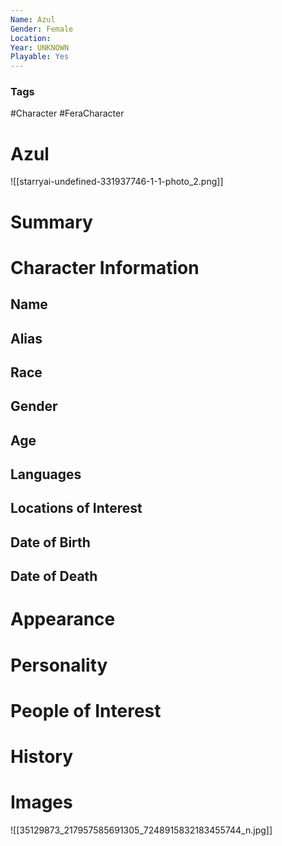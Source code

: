 ```yaml
---
Name: Azul
Gender: Female
Location: 
Year: UNKNOWN
Playable: Yes
---
```


### Tags
#Character #FeraCharacter 

# Azul
![[starryai-undefined-331937746-1-1-photo_2.png]]

# Summary


# Character Information

## Name

## Alias

## Race

## Gender

## Age

## Languages

## Locations of Interest

## Date of Birth

## Date of Death

# Appearance

# Personality

# People of Interest

# History

# Images



![[35129873_217957585691305_7248915832183455744_n.jpg]]
